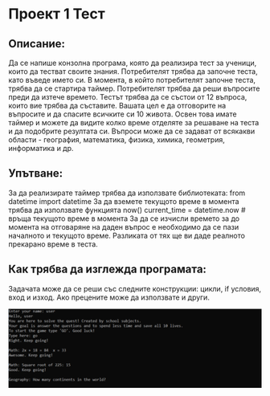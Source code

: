 # Проект 1 Тест

## Описание:

Да се напише конзолна програма, която да реализира тест за ученици, които да тестват
своите знания. Потребителят трябва да започне теста, като въведе името си. В момента,
в който потребителят започне теста, трябва да се стартира таймер. Потребителят трябва
да реши въпросите преди да изтече времето. Тестът трябва да се състои от 12 въпроса,
които вие трябва да съставите. Вашата цел е да отговорите на въпросите и да спасите
всичките си 10 живота. Освен това имате таймер и можете да видите колко време
отделяте за решаване на теста и да подобрите резултата си. Въпроси може да се задават
от всякакви области - география, математика, физика, химика, геометрия, информатика
и др.


## Упътване:

За да реализирате таймер трябва да използвате библиотеката:
from datetime import datetime
За да вземете текущото време в момента трябва да използвате функцията now()
current_time = datetime.now # връща текущото време в момента
За да се изчисли времето за до момента на отговаряне на даден въпрос е необходимо
да се пази началното и текущото време. Разликата от тях ще ви даде реалното
прекарано време в теста.


## Как трябва да изглежда програмата:

Задачата може да се реши със следните конструкции: цикли, if условия, вход и изход.
Ако прецените може да използвате и други.

![image](test.PNG)